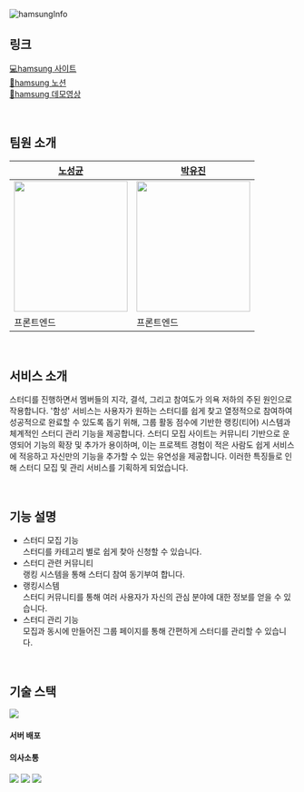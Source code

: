 
![hamsungInfo](https://github.com/user-attachments/assets/0bf3b7f7-a023-4b4a-a6cc-343cf8b18ea9)

## 링크

[💻hamsung 사이트](https://www.hamsungstudy.com/)<br>
[📔hamsung 노션](https://educated-eggplant-a88.notion.site/a80b0466baa84367ab63f50015ab11b8)<br>
[🎥hamsung 데모영상](https://youtu.be/le5Bur7kdVE)

<br>

## 팀원 소개
|[노성균](https://github.com/RohSungKyun)|[박유진](https://github.com/pkyujin)|
|----|---|
|<img src="https://github.com/user-attachments/assets/b6949782-5f9e-4905-8e6f-96d102063c53" width=200px height=230px />|<img src="https://github.com/user-attachments/assets/16442230-75a2-4e84-8d8d-0fb12a2663e2" width=200px height=230px/>|
|프론트엔드|프론트엔드|

<br>

## 서비스 소개
스터디를 진행하면서 멤버들의 지각, 결석, 그리고 참여도가 의욕 저하의 주된 원인으로 작용합니다. '함성' 서비스는 사용자가 원하는 스터디를 쉽게 찾고 열정적으로 참여하여 성공적으로 완료할 수 있도록 돕기 위해, 그룹 활동 점수에 기반한 랭킹(티어) 시스템과 체계적인 스터디 관리 기능을 제공합니다. 스터디 모집 사이트는 커뮤니티 기반으로 운영되어 기능의 확장 및 추가가 용이하며, 이는 프로젝트 경험이 적은 사람도 쉽게 서비스에 적응하고 자신만의 기능을 추가할 수 있는 유연성을 제공합니다. 이러한 특징들로 인해 스터디 모집 및 관리 서비스를 기획하게 되었습니다.



<br>


## 기능 설명

- 스터디 모집 기능   
  스터디를 카테고리 별로 쉽게 찾아 신청할 수 있습니다.
- 스터디 관련 커뮤니티   
  랭킹 시스템을 통해 스터디 참여 동기부여 합니다.
- 랭킹시스템   
  스터디 커뮤니티를 통해 여러 사용자가 자신의 관심 분야에 대한 정보를 얻을 수 있습니다.
- 스터디 관리 기능   
  모집과 동시에 만들어진 그룹 페이지를 통해 간편하게 스터디를 관리할 수 있습니다.




<br>

## 기술 스택
<img src="https://img.shields.io/badge/JavaScript-#F7DF1E?style=flat-square&logo=JavaScript&logoColor=white"/>

#### 서버 배포


#### 의사소통
<img src="https://img.shields.io/badge/Notion-000000?style=for-the-badge&logo=notion&logoColor=white"/> <img src="https://img.shields.io/badge/github-181717?style=for-the-badge&logo=github&logoColor=white"/>
<img src="https://img.shields.io/badge/discord-5865F2?style=for-the-badge&logo=discord&logoColor=white"/>

